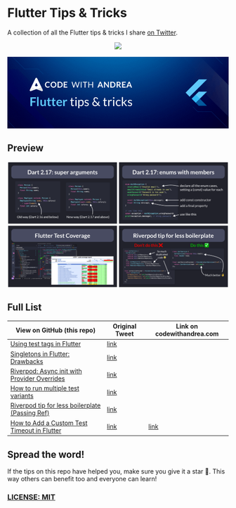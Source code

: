 # Flutter Tips & Tricks

A collection of all the Flutter tips & tricks I share [on Twitter](https://twitter.com/biz84).

<p align="center">
<a href="https://twitter.com/biz84"><img src=”https://img.shields.io/twitter/follow/biz84?label=Follow&style=social"></a>
</p>

![](code-with-andrea-banner.png)

## Preview

![](flutter-tips-preview.png)

## Full List

| View on GitHub (this repo) | Original Tweet | Link on codewithandrea.com |
| -------------------------- | -------------- | -------------------------- |
| [Using test tags in Flutter](tips/0058-using-test-tags/index.md) | [link](https://twitter.com/biz84/status/1543957714254053377) | |
| [Singletons in Flutter: Drawbacks](tips/0057-singletons-flutter/index.md) | [link](https://twitter.com/biz84/status/1539287086729244673) ||
| [Riverpod: Async init with Provider Overrides](tips/0056-async-init-provider-overrides/index.md) | [link](https://twitter.com/biz84/status/1537796968503705601) ||
| [How to run multiple test variants](tips/0055-run-multiple-test-variants/index.md) | [link](https://twitter.com/biz84/status/1537117778817204225) ||
| [Riverpod tip for less boilerplate (Passing Ref)](tips/0054-riverpod-tip-less-boilerplate/index.md) | [link](https://twitter.com/biz84/status/1534773316145356801) ||
| [How to Add a Custom Test Timeout in Flutter](tips/0052-custom-test-timeout/index.md) | [link](https://twitter.com/biz84/status/1528747329804812289) | [link](https://codewithandrea.com/tips/custom-test-timeout-flutter/) |

## Spread the word!

If the tips on this repo have helped you, make sure you give it a star 🌟. This way others can benefit too and everyone can learn!

### [LICENSE: MIT](LICENSE.md)
